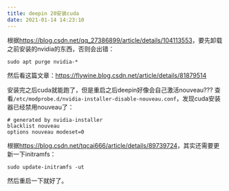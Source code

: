 ```yaml
---
title: deepin 20安装cuda
date: 2021-01-14 14:23:10
---
```


根据<https://blog.csdn.net/qq_27386899/article/details/104113553>，要先卸载之前安装的nvidia的东西，否则会出错：
```shell
sudo apt purge nvidia-*
```

然后看这篇文章：<https://flywine.blog.csdn.net/article/details/81879514>

安装完之后cuda就能跑了，但是重启之后deepin好像会自己激活nouveau???
查看`/etc/modprobe.d/nvidia-installer-disable-nouveau.conf`，发现cuda安装器已经禁用nouveau了：
```
# generated by nvidia-installer
blacklist nouveau
options nouveau modeset=0
```
根据<https://blog.csdn.net/tqcai666/article/details/89739724>，其实还需要更新一下initramfs：
```shell
sudo update-initramfs -ut
```
然后重启一下就好了。
